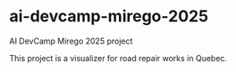 # ai-devcamp-mirego-2025

AI DevCamp Mirego 2025 project

This project is a visualizer for road repair works in Quebec.
